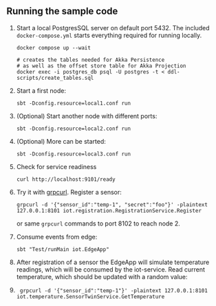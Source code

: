 ## Running the sample code

1. Start a local PostgresSQL server on default port 5432. The included `docker-compose.yml` starts everything required for running locally.

    ```shell
    docker compose up --wait

    # creates the tables needed for Akka Persistence
    # as well as the offset store table for Akka Projection
    docker exec -i postgres_db psql -U postgres -t < ddl-scripts/create_tables.sql
    ```

2. Start a first node:

    ```shell
    sbt -Dconfig.resource=local1.conf run
    ```

3. (Optional) Start another node with different ports:

    ```shell
    sbt -Dconfig.resource=local2.conf run
    ```

4. (Optional) More can be started:

    ```shell
    sbt -Dconfig.resource=local3.conf run
    ```

5. Check for service readiness

    ```shell
    curl http://localhost:9101/ready
    ```

6. Try it with [grpcurl](https://github.com/fullstorydev/grpcurl). Register a sensor:

    ```shell
    grpcurl -d '{"sensor_id":"temp-1", "secret":"foo"}' -plaintext 127.0.0.1:8101 iot.registration.RegistrationService.Register
    ```

    or same `grpcurl` commands to port 8102 to reach node 2.

7. Consume events from edge:

    ```shell
    sbt "Test/runMain iot.EdgeApp"
   ```

8. After registration of a sensor the EdgeApp will simulate temperature readings, which will be consumed by the iot-service. Read current temperature, which should be updated with a random value: 

9. ```shell
    grpcurl -d '{"sensor_id":"temp-1"}' -plaintext 127.0.0.1:8101 iot.temperature.SensorTwinService.GetTemperature
    ```

